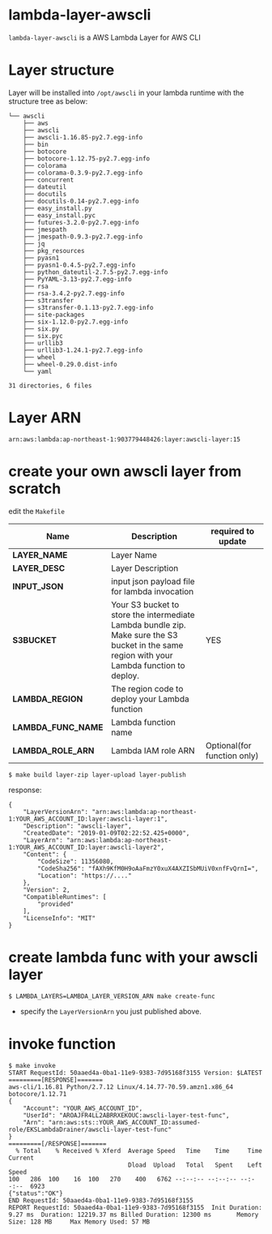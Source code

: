 # lambda-layer-awscli
`lambda-layer-awscli` is a AWS Lambda Layer for AWS CLI

# Layer structure

Layer will be installed into `/opt/awscli` in your lambda runtime with the structure tree as below:

```
└── awscli
    ├── aws
    ├── awscli
    ├── awscli-1.16.85-py2.7.egg-info
    ├── bin
    ├── botocore
    ├── botocore-1.12.75-py2.7.egg-info
    ├── colorama
    ├── colorama-0.3.9-py2.7.egg-info
    ├── concurrent
    ├── dateutil
    ├── docutils
    ├── docutils-0.14-py2.7.egg-info
    ├── easy_install.py
    ├── easy_install.pyc
    ├── futures-3.2.0-py2.7.egg-info
    ├── jmespath
    ├── jmespath-0.9.3-py2.7.egg-info
    ├── jq
    ├── pkg_resources
    ├── pyasn1
    ├── pyasn1-0.4.5-py2.7.egg-info
    ├── python_dateutil-2.7.5-py2.7.egg-info
    ├── PyYAML-3.13-py2.7.egg-info
    ├── rsa
    ├── rsa-3.4.2-py2.7.egg-info
    ├── s3transfer
    ├── s3transfer-0.1.13-py2.7.egg-info
    ├── site-packages
    ├── six-1.12.0-py2.7.egg-info
    ├── six.py
    ├── six.pyc
    ├── urllib3
    ├── urllib3-1.24.1-py2.7.egg-info
    ├── wheel
    ├── wheel-0.29.0.dist-info
    └── yaml

31 directories, 6 files
```


# Layer ARN
`arn:aws:lambda:ap-northeast-1:903779448426:layer:awscli-layer:15`

# create your own awscli layer from scratch


edit the `Makefile`

| Name                 | Description                                                  | required to update |
| -------------------- | ------------------------------------------------------------ | ------------------ |
| **LAYER_NAME**       | Layer Name                                                   |                    |
| **LAYER_DESC**       | Layer Description                                            |                    |
| **INPUT_JSON**       | input json payload file for lambda invocation                |                    |
| **S3BUCKET**         | Your S3 bucket to store the intermediate Lambda bundle zip.<br />Make sure the S3 bucket in the same region with your Lambda function to deploy. | YES                |
| **LAMBDA_REGION**    | The region code to deploy your Lambda function               |                    |
| **LAMBDA_FUNC_NAME** | Lambda function name                                         |                    |
| **LAMBDA_ROLE_ARN**  | Lambda IAM role ARN                                          | Optional(for function only)            |


```
$ make build layer-zip layer-upload layer-publish
```

response:

```
{
    "LayerVersionArn": "arn:aws:lambda:ap-northeast-1:YOUR_AWS_ACCOUNT_ID:layer:awscli-layer:1", 
    "Description": "awscli-layer", 
    "CreatedDate": "2019-01-09T02:22:52.425+0000", 
    "LayerArn": "arn:aws:lambda:ap-northeast-1:YOUR_AWS_ACCOUNT_ID:layer:awscli-layer2", 
    "Content": {
        "CodeSize": 11356080, 
        "CodeSha256": "fAXh9KfM0H9oAaFmzY0xuX4AXZISbMUiV0xnfFvQrnI=", 
        "Location": "https://...."
    }, 
    "Version": 2, 
    "CompatibleRuntimes": [
        "provided"
    ], 
    "LicenseInfo": "MIT"
}
```



# create lambda func with your awscli layer
```
$ LAMBDA_LAYERS=LAMBDA_LAYER_VERSION_ARN make create-func 
```
* specify the `LayerVersionArn` you just published above.


# invoke function

```
$ make invoke
START RequestId: 50aaed4a-0ba1-11e9-9383-7d95168f3155 Version: $LATEST
=========[RESPONSE]=======
aws-cli/1.16.81 Python/2.7.12 Linux/4.14.77-70.59.amzn1.x86_64 botocore/1.12.71
{
    "Account": "YOUR_AWS_ACCOUNT_ID", 
    "UserId": "AROAJFR4LL2ABRRXEKOUC:awscli-layer-test-func", 
    "Arn": "arn:aws:sts::YOUR_AWS_ACCOUNT_ID:assumed-role/EKSLambdaDrainer/awscli-layer-test-func"
}
=========[/RESPONSE]=======
  % Total    % Received % Xferd  Average Speed   Time    Time     Time  Current
                                 Dload  Upload   Total   Spent    Left  Speed
100   286  100    16  100   270    400   6762 --:--:-- --:--:-- --:--:--  6923
{"status":"OK"}
END RequestId: 50aaed4a-0ba1-11e9-9383-7d95168f3155
REPORT RequestId: 50aaed4a-0ba1-11e9-9383-7d95168f3155  Init Duration: 9.27 ms  Duration: 12219.37 ms Billed Duration: 12300 ms       Memory Size: 128 MB     Max Memory Used: 57 MB
```
